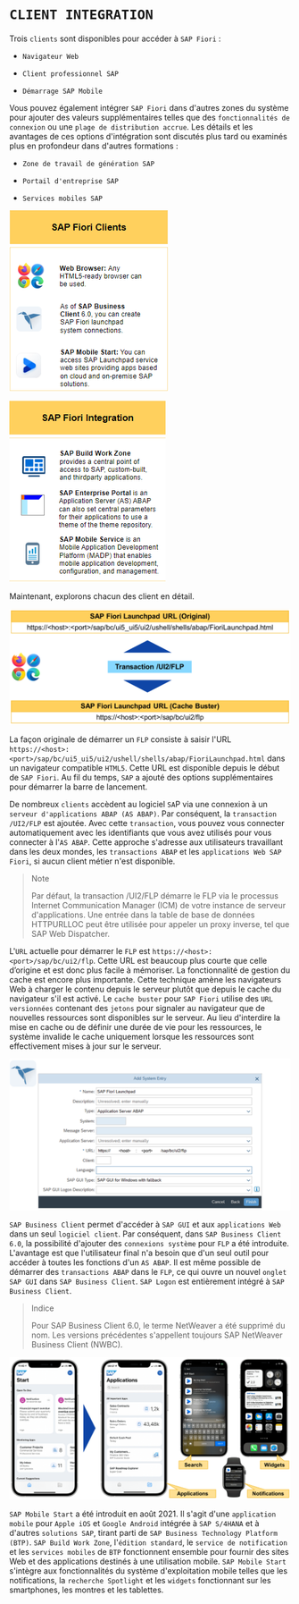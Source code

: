 # **`CLIENT INTEGRATION`**

Trois `clients` sont disponibles pour accéder à `SAP Fiori` :

- `Navigateur Web`

- `Client professionnel SAP`

- `Démarrage SAP Mobile`

Vous pouvez également intégrer `SAP Fiori` dans d'autres zones du système pour ajouter des valeurs supplémentaires telles que des `fonctionnalités de connexion` ou une `plage de distribution accrue`. Les détails et les avantages de ces options d'intégration sont discutés plus tard ou examinés plus en profondeur dans d'autres formations :

- `Zone de travail de génération SAP`

- `Portail d'entreprise SAP`

- `Services mobiles SAP`

![](../../99%20-%20Ressources/01_Basics%20of%20SAP%20Fiori%20-%2002_SAP%20Fiori%20Launchpad%20-%2005_Client%20Integration%20-%2001.png)

![](../../99%20-%20Ressources/01_Basics%20of%20SAP%20Fiori%20-%2002_SAP%20Fiori%20Launchpad%20-%2005_Client%20Integration%20-%2002.png)

Maintenant, explorons chacun des client en détail.

![](../../99%20-%20Ressources/01_Basics%20of%20SAP%20Fiori%20-%2002_SAP%20Fiori%20Launchpad%20-%2005_Client%20Integration%20-%2003.png)

La façon originale de démarrer un `FLP` consiste à saisir l'URL `https://<host>:<port>/sap/bc/ui5_ui5/ui2/ushell/shells/abap/FioriLaunchpad.html` dans un navigateur compatible `HTML5`. Cette URL est disponible depuis le début de `SAP Fiori`. Au fil du temps, `SAP` a ajouté des options supplémentaires pour démarrer la barre de lancement.

De nombreux `clients` accèdent au logiciel `SA`P via une connexion à un `serveur d'applications ABAP (AS ABAP)`. Par conséquent, la `transaction /UI2/FLP` est ajoutée. Avec cette `transaction`, vous pouvez vous connecter automatiquement avec les identifiants que vous avez utilisés pour vous connecter à l'`AS ABAP`. Cette approche s'adresse aux utilisateurs travaillant dans les deux mondes, les `transactions ABAP` et les `applications Web SAP Fiori`, si aucun client métier n'est disponible.

> Note
>
> Par défaut, la transaction /UI2/FLP démarre le FLP via le processus Internet Communication Manager (ICM) de votre instance de serveur d'applications. Une entrée dans la table de base de données HTTPURLLOC peut être utilisée pour appeler un proxy inverse, tel que SAP Web Dispatcher.

L'`URL` actuelle pour démarrer le `FLP` est `https://<host>:<port>/sap/bc/ui2/flp`. Cette URL est beaucoup plus courte que celle d’origine et est donc plus facile à mémoriser. La fonctionnalité de gestion du cache est encore plus importante. Cette technique amène les navigateurs Web à charger le contenu depuis le serveur plutôt que depuis le cache du navigateur s'il est activé. Le `cache buster` pour `SAP Fiori` utilise des `URL versionnées` contenant des `jetons` pour signaler au navigateur que de nouvelles ressources sont disponibles sur le serveur. Au lieu d'interdire la mise en cache ou de définir une durée de vie pour les ressources, le système invalide le cache uniquement lorsque les ressources sont effectivement mises à jour sur le serveur.

![](../../99%20-%20Ressources/01_Basics%20of%20SAP%20Fiori%20-%2002_SAP%20Fiori%20Launchpad%20-%2005_Client%20Integration%20-%2004.png)

`SAP Business Client` permet d'accéder à `SAP GUI` et aux `applications Web` dans un seul `logiciel client`. Par conséquent, dans `SAP Business Client 6.0`, la possibilité d'ajouter des `connexions système` pour `FLP` a été introduite. L'avantage est que l'utilisateur final n'a besoin que d'un seul outil pour accéder à toutes les fonctions d'un `AS ABAP`. Il est même possible de démarrer des `transactions ABAP` dans le `FLP`, ce qui ouvre un nouvel `onglet SAP GUI` dans `SAP Business Client`. `SAP Logon` est entièrement intégré à `SAP Business Client`.

> Indice
>
> Pour SAP Business Client 6.0, le terme NetWeaver a été supprimé du nom. Les versions précédentes s'appellent toujours SAP NetWeaver Business Client (NWBC).

![](../../99%20-%20Ressources/01_Basics%20of%20SAP%20Fiori%20-%2002_SAP%20Fiori%20Launchpad%20-%2005_Client%20Integration%20-%2005.png)

`SAP Mobile Start` a été introduit en août 2021. Il s'agit d'une `application mobile` pour `Apple iOS` et `Google Android` intégrée à `SAP S/4HANA` et à d'autres `solutions SAP`, tirant parti de `SAP Business Technology Platform (BTP)`. `SAP Build Work Zone`, l'`édition standard`, le `service de notification` et les `services mobiles` de `BTP` fonctionnent ensemble pour fournir des sites Web et des applications destinés à une utilisation mobile. `SAP Mobile Start` s'intègre aux fonctionnalités du système d'exploitation mobile telles que les notifications, la `recherche Spotlight` et les `widgets` fonctionnant sur les smartphones, les montres et les tablettes.
